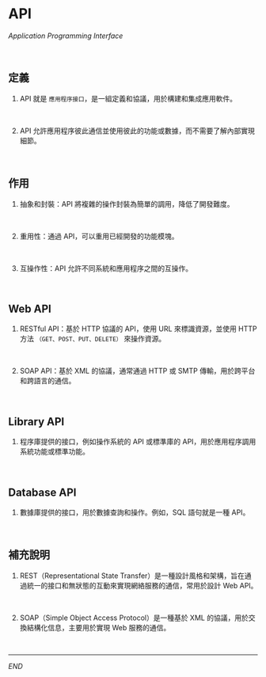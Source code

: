 # API

_Application Programming Interface_

<br>

## 定義

1. API 就是 `應用程序接口`，是一組定義和協議，用於構建和集成應用軟件。

<br>

2. API 允許應用程序彼此通信並使用彼此的功能或數據，而不需要了解內部實現細節。

<br>

## 作用

1. 抽象和封裝：API 將複雜的操作封裝為簡單的調用，降低了開發難度。

<br>

2. 重用性：通過 API，可以重用已經開發的功能模塊。

<br>

3. 互操作性：API 允許不同系統和應用程序之間的互操作。

<br>

## Web API

1. RESTful API：基於 HTTP 協議的 API，使用 URL 來標識資源，並使用 HTTP 方法 `（GET、POST、PUT、DELETE）` 來操作資源。

<br>

2. SOAP API：基於 XML 的協議，通常通過 HTTP 或 SMTP 傳輸，用於跨平台和跨語言的通信。

<br>

## Library API

1. 程序庫提供的接口，例如操作系統的 API 或標準庫的 API，用於應用程序調用系統功能或標準功能。

<br>

## Database API

1. 數據庫提供的接口，用於數據查詢和操作。例如，SQL 語句就是一種 API。

<br>

## 補充說明

1. REST（Representational State Transfer）是一種設計風格和架構，旨在通過統一的接口和無狀態的互動來實現網絡服務的通信，常用於設計 Web API。

<br>

2. SOAP（Simple Object Access Protocol）是一種基於 XML 的協議，用於交換結構化信息，主要用於實現 Web 服務的通信。

<br>

___

_END_